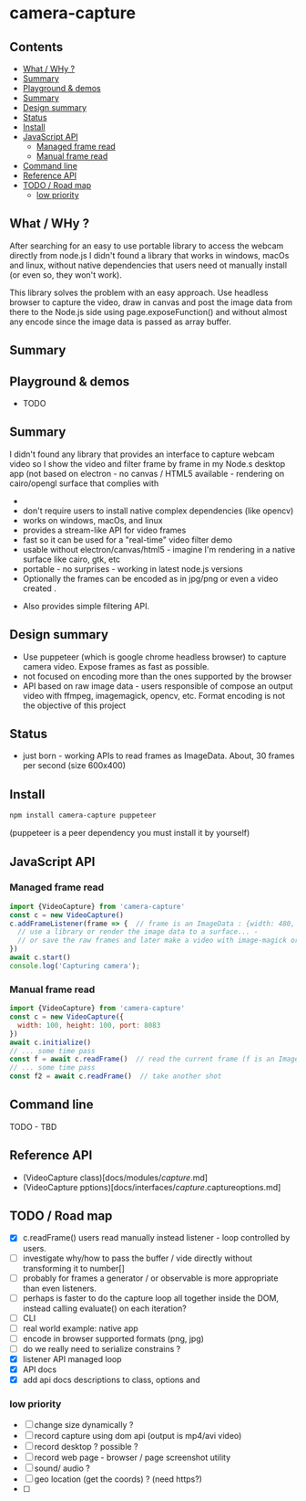 # camera-capture

## Contents

<!-- toc -->

- [What / WHy ?](#what--why-)
- [Summary](#summary)
- [Playground & demos](#playground--demos)
- [Summary](#summary-1)
- [Design summary](#design-summary)
- [Status](#status)
- [Install](#install)
- [JavaScript API](#javascript-api)
  * [Managed frame read](#managed-frame-read)
  * [Manual frame read](#manual-frame-read)
- [Command line](#command-line)
- [Reference API](#reference-api)
- [TODO / Road map](#todo--road-map)
  * [low priority](#low-priority)

<!-- tocstop -->

## What / WHy ?

After searching for an easy to use portable library to access the webcam directly from node.js I didn't found a library that works in windows, macOs and linux, without native dependencies that users need ot manually install (or even so, they won't work). 

This library solves the problem with an easy approach. Use headless browser to capture the video,  draw in canvas and post the image data from there to the Node.js side using page.exposeFunction() and without almost any encode since the image data is passed as array buffer. 

## Summary 



## Playground & demos

 * TODO
 
## Summary

I didn't found any library that provides an interface to capture webcam video so I show the video and filter frame by frame in my Node.s desktop app (not based on electron - no canvas / HTML5 available - rendering on cairo/opengl surface that complies with

 * 
 * don't require users to install native complex dependencies (like opencv)
 * works on windows, macOs, and linux
 * provides a stream-like API for video frames
 * fast so it can be used for a "real-time" video filter demo
 * usable without electron/canvas/html5 - imagine I'm rendering in a native surface like cairo, gtk, etc
 * portable - no surprises - working in latest node.js versions
 * Optionally the frames can be encoded as in jpg/png or even a video created . 
 + Also provides simple filtering API.

## Design summary

 * Use puppeteer (which is google chrome headless browser) to capture camera video. Expose frames as fast as possible. 
 * not focused on encoding more than the ones supported by the browser
 * API based on raw image data - users responsible of compose an output video with ffmpeg, imagemagick, opencv, etc. Format encoding is not the objective of this project

## Status
 
 * just born - working APIs to read frames as ImageData. About, 30 frames per second (size  600x400)
 
## Install

```sh
npm install camera-capture puppeteer
```

(puppeteer is a peer dependency you must install it by yourself)

## JavaScript API

### Managed frame read

```js
import {VideoCapture} from 'camera-capture'
const c = new VideoCapture()
c.addFrameListener(frame => {  // frame is an ImageData : {width: 480, height: 360, data: UIntArray}
  // use a library or render the image data to a surface... - 
  // or save the raw frames and later make a video with image-magick or ffmpeg
})
await c.start()
console.log('Capturing camera');
```

### Manual frame read

```js
import {VideoCapture} from 'camera-capture'
const c = new VideoCapture({
  width: 100, height: 100, port: 8083
})
await c.initialize()
// ... some time pass
const f = await c.readFrame()  // read the current frame (f is an ImageData)
// ... some time pass
const f2 = await c.readFrame()  // take another shot
```

## Command line

TODO - TBD

## Reference API

* (VideoCapture class)[docs/modules/_capture_.md]
* (VideoCapture pptions)[docs/interfaces/_capture_.captureoptions.md]
 
## TODO / Road map
- [x] c.readFrame() users read manually instead listener - loop controlled by users.
- [ ] investigate why/how to pass the buffer / vide directly without transforming it to number[]
- [ ] probably for frames a generator / or observable is more appropriate than even listeners.
- [ ] perhaps is faster to do the capture loop all together inside the DOM, instead calling evaluate() on each iteration?
- [ ] CLI
- [ ] real world example: native app
- [ ] encode in browser supported formats (png, jpg)
- [ ] do we really need to serialize constrains ? 
- [x] listener API managed  loop
- [x] API docs
- [x] add api docs descriptions to class, options and

### low priority
- [ ] change size dynamically ?
- [ ] record capture using dom api (output is mp4/avi video)
- [ ] record desktop ? possible ?
- [ ] record web page - browser / page screenshot utility
- [ ]  sound/ audio ? 
- [ ]  geo location (get the coords) ? (need https?)
- [ ]
